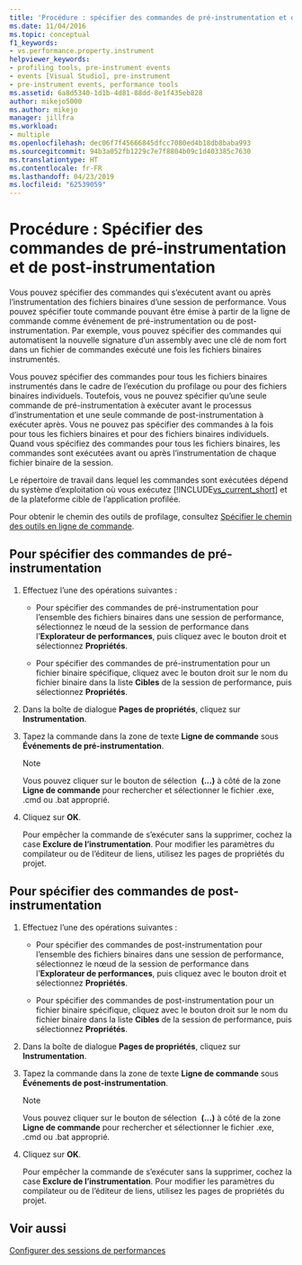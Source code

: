 ```yaml
---
title: 'Procédure : spécifier des commandes de pré-instrumentation et de post-instrumentation | Microsoft Docs'
ms.date: 11/04/2016
ms.topic: conceptual
f1_keywords:
- vs.performance.property.instrument
helpviewer_keywords:
- profiling tools, pre-instrument events
- events [Visual Studio], pre-instrument
- pre-instrument events, performance tools
ms.assetid: 6a8d5340-1d1b-4d81-88dd-8e1f435eb828
author: mikejo5000
ms.author: mikejo
manager: jillfra
ms.workload:
- multiple
ms.openlocfilehash: dec06f7f45666845dfcc7080ed4b18db8baba993
ms.sourcegitcommit: 94b3a052fb1229c7e7f8804b09c1d403385c7630
ms.translationtype: HT
ms.contentlocale: fr-FR
ms.lasthandoff: 04/23/2019
ms.locfileid: "62539059"
---
```

# <a name="how-to-specify-pre--and-post-instrument-commands"></a>Procédure : Spécifier des commandes de pré-instrumentation et de post-instrumentation

Vous pouvez spécifier des commandes qui s’exécutent avant ou après l’instrumentation des fichiers binaires d’une session de performance. Vous pouvez spécifier toute commande pouvant être émise à partir de la ligne de commande comme événement de pré-instrumentation ou de post-instrumentation. Par exemple, vous pouvez spécifier des commandes qui automatisent la nouvelle signature d’un assembly avec une clé de nom fort dans un fichier de commandes exécuté une fois les fichiers binaires instrumentés.

Vous pouvez spécifier des commandes pour tous les fichiers binaires instrumentés dans le cadre de l’exécution du profilage ou pour des fichiers binaires individuels. Toutefois, vous ne pouvez spécifier qu’une seule commande de pré-instrumentation à exécuter avant le processus d’instrumentation et une seule commande de post-instrumentation à exécuter après. Vous ne pouvez pas spécifier des commandes à la fois pour tous les fichiers binaires et pour des fichiers binaires individuels. Quand vous spécifiez des commandes pour tous les fichiers binaires, les commandes sont exécutées avant ou après l’instrumentation de chaque fichier binaire de la session.

Le répertoire de travail dans lequel les commandes sont exécutées dépend du système d’exploitation où vous exécutez [!INCLUDE[vs_current_short](../code-quality/includes/vs_current_short_md.md)] et de la plateforme cible de l’application profilée.

Pour obtenir le chemin des outils de profilage, consultez [Spécifier le chemin des outils en ligne de commande](../profiling/specifying-the-path-to-profiling-tools-command-line-tools.md).

## <a name="to-specify-pre-instrument-commands"></a>Pour spécifier des commandes de pré-instrumentation

1. Effectuez l’une des opérations suivantes :

    - Pour spécifier des commandes de pré-instrumentation pour l’ensemble des fichiers binaires dans une session de performance, sélectionnez le nœud de la session de performance dans l’**Explorateur de performances**, puis cliquez avec le bouton droit et sélectionnez **Propriétés**.

    - Pour spécifier des commandes de pré-instrumentation pour un fichier binaire spécifique, cliquez avec le bouton droit sur le nom du fichier binaire dans la liste **Cibles** de la session de performance, puis sélectionnez **Propriétés**.

2. Dans la boîte de dialogue **Pages de propriétés**, cliquez sur **Instrumentation**.

3. Tapez la commande dans la zone de texte **Ligne de commande** sous **Événements de pré-instrumentation**.

    > [!NOTE]
    > Vous pouvez cliquer sur le bouton de sélection  **(...)** à côté de la zone **Ligne de commande** pour rechercher et sélectionner le fichier .exe, .cmd ou .bat approprié.

4. Cliquez sur **OK**.

     Pour empêcher la commande de s’exécuter sans la supprimer, cochez la case **Exclure de l’instrumentation**. Pour modifier les paramètres du compilateur ou de l’éditeur de liens, utilisez les pages de propriétés du projet.

## <a name="to-specify-post-instrument-commands"></a>Pour spécifier des commandes de post-instrumentation

1. Effectuez l’une des opérations suivantes :

    - Pour spécifier des commandes de post-instrumentation pour l’ensemble des fichiers binaires dans une session de performance, sélectionnez le nœud de la session de performance dans l’**Explorateur de performances**, puis cliquez avec le bouton droit et sélectionnez **Propriétés**.

    - Pour spécifier des commandes de post-instrumentation pour un fichier binaire spécifique, cliquez avec le bouton droit sur le nom du fichier binaire dans la liste **Cibles** de la session de performance, puis sélectionnez **Propriétés**.

2. Dans la boîte de dialogue **Pages de propriétés**, cliquez sur **Instrumentation**.

3. Tapez la commande dans la zone de texte **Ligne de commande** sous **Événements de post-instrumentation**.

    > [!NOTE]
    > Vous pouvez cliquer sur le bouton de sélection  **(...)** à côté de la zone **Ligne de commande** pour rechercher et sélectionner le fichier .exe, .cmd ou .bat approprié.

4. Cliquez sur **OK**.

     Pour empêcher la commande de s’exécuter sans la supprimer, cochez la case **Exclure de l’instrumentation**. Pour modifier les paramètres du compilateur ou de l’éditeur de liens, utilisez les pages de propriétés du projet.

## <a name="see-also"></a>Voir aussi

[Configurer des sessions de performances](../profiling/configuring-performance-sessions.md)
